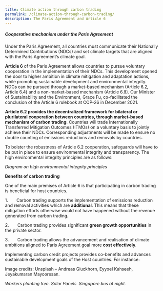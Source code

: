 ```yaml
---
title: Climate action through carbon trading
permalink: /climate-action-through-carbon-trading/
description: The Paris Agreement and Article 6
---
```

##### Cooperative mechanism under the Paris Agreement

Under the Paris Agreement, all countries must communicate their Nationally Determined Contributions (NDCs) and set climate targets that are aligned with the Paris Agreement’s climate goal.

**Article 6** of the Paris Agreement allows countries to pursue voluntary cooperation in the implementation of their NDCs. This development opened the door to higher ambition in climate mitigation and adaptation actions, while promoting sustainable development and environmental integrity. NDCs can be pursued through a market-based mechanism (Article 6.2, Article 6.4) and a non-market-based mechanism (Article 6.8). Our Minister of Sustainability and the Environment, Grace Fu, co-facilitated the conclusion of the Article 6 rulebook at COP-26 in December 2021.

**Article 6.2 provides the decentralized framework for bilateral or plurilateral cooperation between countries, through market-based mechanism of carbon trading**. Countries will trade Internationally Transferred Mitigation Outcomes (ITMOs) on a voluntary basis to jointly achieve their NDCs. Corresponding adjustments will be made to ensure no double counting of emissions reductions and removals by countries.

To bolster the robustness of Article 6.2 cooperation, safeguards will have to be put in place to ensure environmental integrity and transparency. The high environmental integrity principles are as follows:

*Diagram on high environmental integrity principles*

**Benefits of carbon trading**

One of the main premises of Article 6 is that participating in carbon trading is beneficial for host countries.

1.       Carbon trading supports the implementation of emissions reduction and removal activities which are **additional**. This means that these mitigation efforts otherwise would not have happened without the revenue generated from carbon trading.

2.       Carbon trading provides significant **green growth opportunities** in the private sector.

3.       Carbon trading allows the advancement and realisation of climate ambitions aligned to Paris Agreement goal more **cost effectively.**

Implementing carbon credit projects provides co-benefits and advances sustainable development goals of the Host countries. For instance:

Image credits: Unsplash – Andreas Gluckhorn, Eyyoel Kahseeh, Jeyakumaran Mayooresan.

_Workers planting tree. Solar Panels. Singapore bus at night._